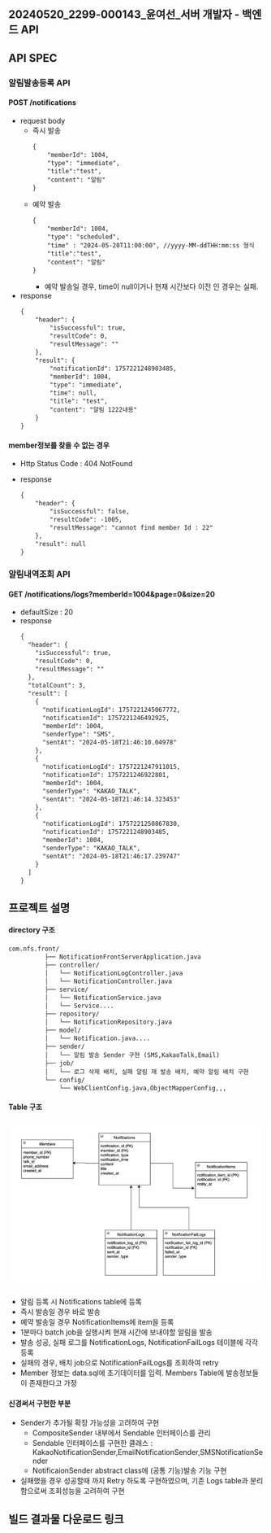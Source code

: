 ## 20240520_2299-000143_윤여선_서버 개발자 - 백엔드 API




## API SPEC
### 알림발송등록 API 
#### POST /notifications
* request body 
  * 즉시 발송 
    ```json5
    {
        "memberId": 1004,
        "type": "immediate",
        "title":"test",
        "content": "알림"
    }
    ```
  * 예약 발송
    ```json5
    {
        "memberId": 1004,
        "type": "scheduled",
        "time" : "2024-05-20T11:00:00", //yyyy-MM-ddTHH:mm:ss 형식
        "title":"test",
        "content": "알림"
    }
    ```
    - 예약 발송일 경우, time이 null이거나 현재 시간보다 이전 인 경우는 실패.
* response
    ```json5
    {
        "header": {
            "isSuccessful": true,
            "resultCode": 0,
            "resultMessage": ""
        },
        "result": {
            "notificationId": 1757221248903485,
            "memberId": 1004,
            "type": "immediate",
            "time": null,
            "title": "test",
            "content": "알림 1222내용"
        }
    }
    ```
#### member정보를 찾을 수 없는 경우 
* Http Status Code : 404 NotFound 
* response

    ```json5
    {
        "header": {
            "isSuccessful": false,
            "resultCode": -1005,
            "resultMessage": "cannot find member Id : 22"
        },
        "result": null
    }
    ```

### 알림내역조회 API 
#### GET /notifications/logs?memberId=1004&page=0&size=20
* defaultSize : 20 
* response
    ```json5
    {
      "header": {
        "isSuccessful": true,
        "resultCode": 0,
        "resultMessage": ""
      },
      "totalCount": 3,
      "result": [
        {
          "notificationLogId": 1757221245067772,
          "notificationId": 1757221246492925,
          "memberId": 1004,
          "senderType": "SMS",
          "sentAt": "2024-05-18T21:46:10.04978"
        },
        {
          "notificationLogId": 1757221247911015,
          "notificationId": 1757221246922801,
          "memberId": 1004,
          "senderType": "KAKAO_TALK",
          "sentAt": "2024-05-18T21:46:14.323453"
        },
        {
          "notificationLogId": 1757221250867830,
          "notificationId": 1757221248903485,
          "memberId": 1004,
          "senderType": "KAKAO_TALK",
          "sentAt": "2024-05-18T21:46:17.239747"
        }
      ]
    }
    ```

## 프로젝트 설명
#### directory 구조
```
com.nfs.front/
          ├── NotificationFrontServerApplication.java
          ├── controller/
          │   └── NotificationLogController.java
          │   └── NotificationController.java  
          ├── service/
          │   └── NotificationService.java
          │   └── Service....
          ├── repository/
          │   └── NotificationRepository.java
          ├── model/
          │   └── Notification.java....
          ├── sender/
          │   └── 알림 발송 Sender 구현 (SMS,KakaoTalk,Email)
          ├── job/
          │   └── 로그 삭제 배치, 실패 알림 재 발송 배치, 예약 알림 배치 구현 
          └── config/
              └── WebClientConfig.java,ObjectMapperConfig,,,
```

#### Table 구조 
![img_1.png](img_1.png)

* 알림 등록 시 Notifications table에 등록
* 즉시 발송일 경우 바로 발송
* 예약 발송일 경우 NotificationItems에 item을 등록
* 1분마다 batch job을 실행시켜 현재 시간에 보내야할 알림을 발송
* 발송 성공, 실패 로그를 NotificationLogs, NotificationFailLogs 테이블에 각각 등록
* 실패의 경우, 배치 job으로 NotificationFailLogs를 조회하여 retry
* Member 정보는 data.sql에 초기데이터를 입력. Members Table에 발송정보들이 존재한다고 가정

#### 신경써서 구현한 부분
* Sender가 추가될 확장 가능성을 고려하여 구현
  * CompositeSender 내부에서 Sendable 인터페이스를 관리
  * Sendable 인터페이스를 구현한 클래스 : KakaoNotificationSender,EmailNotificationSender,SMSNotificationSender
  * NotificaionSender abstract class에 (공통 기능)발송 기능 구현
* 실패했을 경우 성공할때 까지 Retry 하도록 구현하였으며, 기존 Logs table과 분리함으로써 조회성능을 고려하여 구현

## 빌드 결과물 다운로드 링크 
